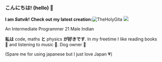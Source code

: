### こんにちは! (hello) 👋

**I am *Satvik*!**
**Check out my latest creation:**![TheHolyGita](https://theholygita.vercel.app)
![](https://komarev.com/ghpvc/?username=Risen57&style=for-the-badge&color=5f6f52)

An Intermediate Programmer
21 Male Indian

**私は** code, maths **と** physics **が好きです**. In my freetime I like reading books 📖 and listening to music 🎵. Dog owner 🐶

(Spare me for using japanese but I just love Japan 💗)
